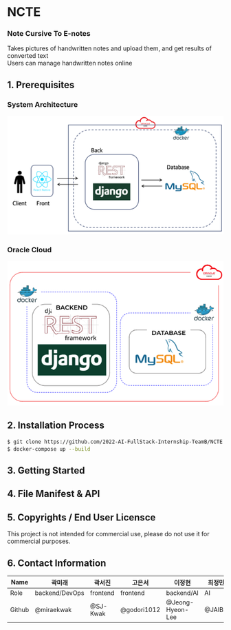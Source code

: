 # NCTE
### Note Cursive To E-notes  
Takes pictures of handwritten notes and upload them, and get results of converted text  
Users can manage handwritten notes online  

## 1. Prerequisites  
### System Architecture  
![system architecture](image_files/system_architecture.png)  

### Oracle Cloud  
![oracle cloud](image_files/docker_containers.png)  

## 2. Installation Process  
```bash
$ git clone https://github.com/2022-AI-FullStack-Internship-TeamB/NCTE.git
$ docker-compose up --build
```  

## 3. Getting Started  

## 4. File Manifest & API  

## 5. Copyrights / End User Licensce
This project is not intended for commercial use, please do not use it for commercial purposes.  

## 6. Contact Information  
|Name|곽미래|곽서진|고은서|이정현|최정민
|------|---|---|---|---|---|
|Role|backend/DevOps|frontend|frontend|backend/AI|AI|
|Github|@miraekwak|@SJ-Kwak|@godori1012|@Jeong-Hyeon-Lee|@JAIBC|
